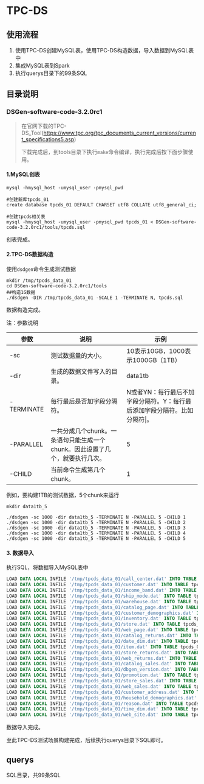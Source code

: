 # TPC-DS

## 使用流程

1. 使用TPC-DS创建MySQL表，使用TPC-DS构造数据，导入数据到MySQL表中
2. 集成MySQL表到Spark
3. 执行querys目录下的99条SQL

## 目录说明

### DSGen-software-code-3.2.0rc1

> 在官网下载的TPC-DS_Tool(https://www.tpc.org/tpc_documents_current_versions/current_specifications5.asp)
>
> 下载完成后，到tools目录下执行`make`命令编译，执行完成后按下面步骤使用。



#### 1.MySQL创表

```shell
mysql -hmysql_host -umysql_user -pmysql_pwd  

#创建新库tpcds_01
create database tpcds_01 DEFAULT CHARSET utf8 COLLATE utf8_general_ci;

#创建tpcds相关表
mysql -hmysql_host -umysql_user -pmysql_pwd tpcds_01 < DSGen-software-code-3.2.0rc1/tools/tpcds.sql
```

创表完成。



#### 2.TPC-DS数据构造

使用`dsdgen`命令生成测试数据

```shell
mkdir /tmp/tpcds_data_01
cd DSGen-software-code-3.2.0rc1/tools
##构造1G数据
./dsdgen -DIR /tmp/tpcds_data_01 -SCALE 1 -TERMINATE N, tpcds.sql
```

数据构造完成。

注：参数说明

| **参数**   | **说明**                                                     | **示例**                                                     |
| ---------- | ------------------------------------------------------------ | ------------------------------------------------------------ |
| -sc        | 测试数据量的大小。                                           | 10表示10GB，1000表示1000GB（1TB）                            |
| -dir       | 生成的数据文件写入的目录。                                   | data1tb                                                      |
| -TERMINATE | 每行最后是否加字段分隔符。                                   | N或者YN：每行最后不加字段分隔符。Y：每行最后添加字段分隔符。比如分隔符\|。 |
| -PARALLEL  | 一共分成几个chunk。一条语句只能生成一个chunk。因此设置了几个，就要执行几次。 | 5                                                            |
| -CHILD     | 当前命令生成第几个chunk。                                    | 1                                                            |

例如，要构建1TB的测试数据，5个chunk来运行

```shell
mkdir data1tb_5

./dsdgen -sc 1000 -dir data1tb_5 -TERMINATE N -PARALLEL 5 -CHILD 1
./dsdgen -sc 1000 -dir data1tb_5 -TERMINATE N -PARALLEL 5 -CHILD 2
./dsdgen -sc 1000 -dir data1tb_5 -TERMINATE N -PARALLEL 5 -CHILD 3
./dsdgen -sc 1000 -dir data1tb_5 -TERMINATE N -PARALLEL 5 -CHILD 4
./dsdgen -sc 1000 -dir data1tb_5 -TERMINATE N -PARALLEL 5 -CHILD 5
```



#### 3. 数据导入

执行SQL，将数据导入MySQL表中

```sql
LOAD DATA LOCAL INFILE '/tmp/tpcds_data_01/call_center.dat' INTO TABLE tpcds_01.call_center FIELDS TERMINATED BY '|' LINES TERMINATED BY '\n';
LOAD DATA LOCAL INFILE '/tmp/tpcds_data_01/customer.dat' INTO TABLE tpcds_01.customer FIELDS TERMINATED BY '|' LINES TERMINATED BY '\n';
LOAD DATA LOCAL INFILE '/tmp/tpcds_data_01/income_band.dat' INTO TABLE tpcds_01.income_band FIELDS TERMINATED BY '|' LINES TERMINATED BY '\n';
LOAD DATA LOCAL INFILE '/tmp/tpcds_data_01/ship_mode.dat' INTO TABLE tpcds_01.ship_mode FIELDS TERMINATED BY '|' LINES TERMINATED BY '\n';
LOAD DATA LOCAL INFILE '/tmp/tpcds_data_01/warehouse.dat' INTO TABLE tpcds_01.warehouse FIELDS TERMINATED BY '|' LINES TERMINATED BY '\n';
LOAD DATA LOCAL INFILE '/tmp/tpcds_data_01/catalog_page.dat' INTO TABLE tpcds_01.catalog_page FIELDS TERMINATED BY '|' LINES TERMINATED BY '\n';
LOAD DATA LOCAL INFILE '/tmp/tpcds_data_01/customer_demographics.dat' INTO TABLE tpcds_01.customer_demographics FIELDS TERMINATED BY '|' LINES TERMINATED BY '\n';
LOAD DATA LOCAL INFILE '/tmp/tpcds_data_01/inventory.dat' INTO TABLE tpcds_01.inventory FIELDS TERMINATED BY '|' LINES TERMINATED BY '\n';
LOAD DATA LOCAL INFILE '/tmp/tpcds_data_01/store.dat' INTO TABLE tpcds_01.store FIELDS TERMINATED BY '|' LINES TERMINATED BY '\n';
LOAD DATA LOCAL INFILE '/tmp/tpcds_data_01/web_page.dat' INTO TABLE tpcds_01.web_page FIELDS TERMINATED BY '|' LINES TERMINATED BY '\n';
LOAD DATA LOCAL INFILE '/tmp/tpcds_data_01/catalog_returns.dat' INTO TABLE tpcds_01.catalog_returns FIELDS TERMINATED BY '|' LINES TERMINATED BY '\n';
LOAD DATA LOCAL INFILE '/tmp/tpcds_data_01/date_dim.dat' INTO TABLE tpcds_01.date_dim FIELDS TERMINATED BY '|' LINES TERMINATED BY '\n';
LOAD DATA LOCAL INFILE '/tmp/tpcds_data_01/item.dat' INTO TABLE tpcds_01.item FIELDS TERMINATED BY '|' LINES TERMINATED BY '\n';
LOAD DATA LOCAL INFILE '/tmp/tpcds_data_01/store_returns.dat' INTO TABLE tpcds_01.store_returns FIELDS TERMINATED BY '|' LINES TERMINATED BY '\n';
LOAD DATA LOCAL INFILE '/tmp/tpcds_data_01/web_returns.dat' INTO TABLE tpcds_01.web_returns FIELDS TERMINATED BY '|' LINES TERMINATED BY '\n';
LOAD DATA LOCAL INFILE '/tmp/tpcds_data_01/catalog_sales.dat' INTO TABLE tpcds_01.catalog_sales FIELDS TERMINATED BY '|' LINES TERMINATED BY '\n';
LOAD DATA LOCAL INFILE '/tmp/tpcds_data_01/dbgen_version.dat' INTO TABLE tpcds_01.dbgen_version FIELDS TERMINATED BY '|' LINES TERMINATED BY '\n';
LOAD DATA LOCAL INFILE '/tmp/tpcds_data_01/promotion.dat' INTO TABLE tpcds_01.promotion FIELDS TERMINATED BY '|' LINES TERMINATED BY '\n';
LOAD DATA LOCAL INFILE '/tmp/tpcds_data_01/store_sales.dat' INTO TABLE tpcds_01.store_sales FIELDS TERMINATED BY '|' LINES TERMINATED BY '\n';
LOAD DATA LOCAL INFILE '/tmp/tpcds_data_01/web_sales.dat' INTO TABLE tpcds_01.web_sales FIELDS TERMINATED BY '|' LINES TERMINATED BY '\n';
LOAD DATA LOCAL INFILE '/tmp/tpcds_data_01/customer_address.dat' INTO TABLE tpcds_01.customer_address FIELDS TERMINATED BY '|' LINES TERMINATED BY '\n';
LOAD DATA LOCAL INFILE '/tmp/tpcds_data_01/household_demographics.dat' INTO TABLE tpcds_01.household_demographics FIELDS TERMINATED BY '|' LINES TERMINATED BY '\n';
LOAD DATA LOCAL INFILE '/tmp/tpcds_data_01/reason.dat' INTO TABLE tpcds_01.reason FIELDS TERMINATED BY '|' LINES TERMINATED BY '\n';
LOAD DATA LOCAL INFILE '/tmp/tpcds_data_01/time_dim.dat' INTO TABLE tpcds_01.time_dim FIELDS TERMINATED BY '|' LINES TERMINATED BY '\n';
LOAD DATA LOCAL INFILE '/tmp/tpcds_data_01/web_site.dat' INTO TABLE tpcds_01.web_site FIELDS TERMINATED BY '|' LINES TERMINATED BY '\n';
```

数据导入完成。

至此TPC-DS测试场景构建完成，后续执行querys目录下SQL即可。

## querys

SQL目录，共99条SQL



